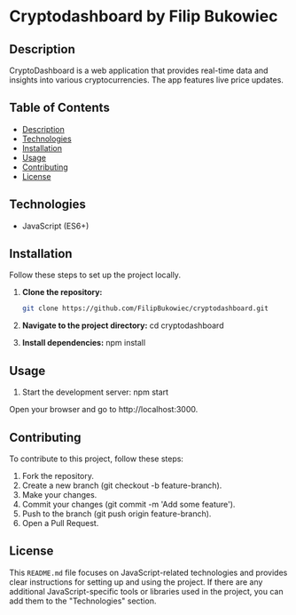 # Cryptodashboard by Filip Bukowiec

## Description

CryptoDashboard is a web application that provides real-time data and insights into various cryptocurrencies. The app features live price updates.

## Table of Contents

- [Description](#description)
- [Technologies](#technologies)
- [Installation](#installation)
- [Usage](#usage)
- [Contributing](#contributing)
- [License](#license)

## Technologies

- JavaScript (ES6+)

## Installation

Follow these steps to set up the project locally.

1. **Clone the repository:**

   ```bash
   git clone https://github.com/FilipBukowiec/cryptodashboard.git

   ```

2. **Navigate to the project directory:**
   cd cryptodashboard

3. **Install dependencies:**
   npm install

## Usage

1. Start the development server:
   npm start

Open your browser and go to http://localhost:3000.

## Contributing

To contribute to this project, follow these steps:

1. Fork the repository.
2. Create a new branch (git checkout -b feature-branch).
3. Make your changes.
4. Commit your changes (git commit -m 'Add some feature').
5. Push to the branch (git push origin feature-branch).
6. Open a Pull Request.

## License

This `README.md` file focuses on JavaScript-related technologies and provides clear instructions for setting up and using the project. If there are any additional JavaScript-specific tools or libraries used in the project, you can add them to the "Technologies" section.
